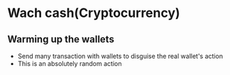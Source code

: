 # Wach cash(Cryptocurrency)
## Warming up the wallets
- Send many transaction with wallets to disguise the real wallet's action
- This is an absolutely random action
